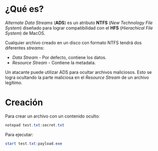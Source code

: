 # ¿Qué es?

*Alternate Data Streams* (**ADS**) es un atributo **NTFS** (*New Technology File System*) diseñado para lograr compatibilidad con el **HFS** (*Hierachical File System*) de MacOS.

Cualquier archivo creado en un disco con formato NTFS tendrá dos diferentes *streams*:

- *Data Stream* - Por defecto, contiene los datos.
- *Resource Stream* - Contiene la metadata.

Un atacante puede utilizar ADS para ocultar archivos maliciosos. Esto se logra ocultando la parte maliciosa en el *Resource Stream* de un archivo legítimo.

# Creación

Para crear un archivo con un contenido oculto:

```powershell
notepad test.txt:secret.txt
```

Para ejecutar:

```powershell
start test.txt:payload.exe
```